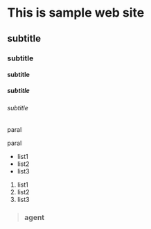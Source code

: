 # This is sample web site
## subtitle
### subtitle
#### subtitle
##### subtitle
###### subtitle

paral

paral

- list1
- list2
- list3

1. list1
2. list2
3. list3

> ### agent